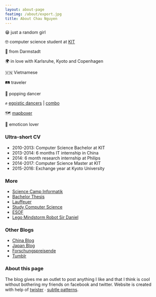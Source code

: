 ```yaml
---
layout: about-page
featimg: /about/export.jpg
title: About Chau Nguyen
---
```

😁 just a random girl

🤓 computer science student at [KIT](http://kit.edu)

🏡 from Darmstadt

🌍️ in love with Karlsruhe, Kyoto and Copenhagen

🇻🇳 Vietnamese

🛤 traveler

💃 popping dancer

✊ [egoistic dancers](https://twitter.com/egoisticdancers?lang=en) \| [combo](http://team-combo.de/)

🗺 [mapboxer](mapbox.com)

🙈 emoticon lover

### Ultra-short CV
- 2010-2013: Computer Science Bachelor at KIT
- 2013-2014: 6 months IT internship in China
- 2014:      6 month research internship at Philips
- 2014-2017: Computer Science Master at KIT
- 2015-2016: Exchange year at Kyoto University


### More
- [Science Camp Informatik](science-camp-informatik)
- [Bachelor Thesis](bachelor-thesis)
- [Lauffeuer](lauffeuer)
- [Study Computer Science](study-computer-science)
- [ESOF](esof)
- [Lego Mindstorm Robot Sir Daniel](lego-mindstorm-robot-sir-daniel)

### Other Blogs
- [China Blog](http://forschungspreisen.de/)
- [Japan Blog](http://chausjapan.tumblr.com/)
- [Forschungspreisende](http://forschungspreisen.de/)
- [Tumblr](http://chaupow.tumblr.com/)

### About this page
The blog gives me an outlet to post anything I like and that I think is cool without bothering my friends on facebook and twitter.
Website is created with help of [twister](http://twister.digitalmind.ch/) ∙ [subtle patterns](http://subtlepatterns.com).